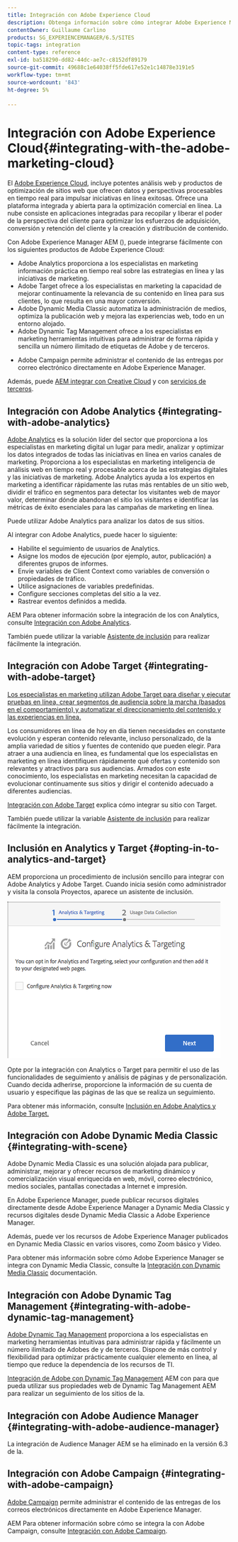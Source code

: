 ```yaml
---
title: Integración con Adobe Experience Cloud
description: Obtenga información sobre cómo integrar Adobe Experience Manager con Adobe Experience Cloud.
contentOwner: Guillaume Carlino
products: SG_EXPERIENCEMANAGER/6.5/SITES
topic-tags: integration
content-type: reference
exl-id: ba518290-dd82-44dc-ae7c-c8152df89179
source-git-commit: 49688c1e64038ff5fde617e52e1c14878e3191e5
workflow-type: tm+mt
source-wordcount: '843'
ht-degree: 5%

---
```


# Integración con Adobe Experience Cloud{#integrating-with-the-adobe-marketing-cloud}

El [Adobe Experience Cloud](https://business.adobe.com/products/marketing-cloud/main.html), incluye potentes análisis web y productos de optimización de sitios web que ofrecen datos y perspectivas procesables en tiempo real para impulsar iniciativas en línea exitosas. Ofrece una plataforma integrada y abierta para la optimización comercial en línea. La nube consiste en aplicaciones integradas para recopilar y liberar el poder de la perspectiva del cliente para optimizar los esfuerzos de adquisición, conversión y retención del cliente y la creación y distribución de contenido.

Con Adobe Experience Manager AEM (), puede integrarse fácilmente con los siguientes productos de Adobe Experience Cloud:

* Adobe Analytics proporciona a los especialistas en marketing información práctica en tiempo real sobre las estrategias en línea y las iniciativas de marketing.
* Adobe Target ofrece a los especialistas en marketing la capacidad de mejorar continuamente la relevancia de su contenido en línea para sus clientes, lo que resulta en una mayor conversión.
* Adobe Dynamic Media Classic automatiza la administración de medios, optimiza la publicación web y mejora las experiencias web, todo en un entorno alojado.
* Adobe Dynamic Tag Management ofrece a los especialistas en marketing herramientas intuitivas para administrar de forma rápida y sencilla un número ilimitado de etiquetas de Adobe y de terceros.
<!-- Search&Promote is end of life as of September 1, 2022 * Adobe Search&Promote gives marketers the ability to control and optimize the search results on their sites. -->
* Adobe Campaign permite administrar el contenido de las entregas por correo electrónico directamente en Adobe Experience Manager.

Además, puede [AEM integrar con Creative Cloud](/help/assets/aem-cc-integration-best-practices.md) y con [servicios de terceros](/help/sites-administering/third-party-services.md).

## Integración con Adobe Analytics {#integrating-with-adobe-analytics}

[Adobe Analytics](https://business.adobe.com/products/analytics/adobe-analytics.html) es la solución líder del sector que proporciona a los especialistas en marketing digital un lugar para medir, analizar y optimizar los datos integrados de todas las iniciativas en línea en varios canales de marketing. Proporciona a los especialistas en marketing inteligencia de análisis web en tiempo real y procesable acerca de las estrategias digitales y las iniciativas de marketing. Adobe Analytics ayuda a los expertos en marketing a identificar rápidamente las rutas más rentables de un sitio web, dividir el tráfico en segmentos para detectar los visitantes web de mayor valor, determinar dónde abandonan el sitio los visitantes e identificar las métricas de éxito esenciales para las campañas de marketing en línea.

Puede utilizar Adobe Analytics para analizar los datos de sus sitios.

Al integrar con Adobe Analytics, puede hacer lo siguiente:

* Habilite el seguimiento de usuarios de Analytics.
* Asigne los modos de ejecución (por ejemplo, autor, publicación) a diferentes grupos de informes.
* Envíe variables de Client Context como variables de conversión o propiedades de tráfico.
* Utilice asignaciones de variables predefinidas.
* Configure secciones completas del sitio a la vez.
* Rastrear eventos definidos a medida.

AEM Para obtener información sobre la integración de los con Analytics, consulte [Integración con Adobe Analytics](/help/sites-administering/adobeanalytics.md).

También puede utilizar la variable [Asistente de inclusión](/help/sites-administering/opt-in.md) para realizar fácilmente la integración.

## Integración con Adobe Target {#integrating-with-adobe-target}

[Los especialistas en marketing utilizan Adobe Target para diseñar y ejecutar pruebas en línea, crear segmentos de audiencia sobre la marcha (basados en el comportamiento) y automatizar el direccionamiento del contenido y las experiencias en línea.](https://business.adobe.com/products/target/adobe-target.html?lang=es)

Los consumidores en línea de hoy en día tienen necesidades en constante evolución y esperan contenido relevante, incluso personalizado, de la amplia variedad de sitios y fuentes de contenido que pueden elegir. Para atraer a una audiencia en línea, es fundamental que los especialistas en marketing en línea identifiquen rápidamente qué ofertas y contenido son relevantes y atractivos para sus audiencias. Armados con este conocimiento, los especialistas en marketing necesitan la capacidad de evolucionar continuamente sus sitios y dirigir el contenido adecuado a diferentes audiencias.

[Integración con Adobe Target](/help/sites-administering/target.md) explica cómo integrar su sitio con Target.

También puede utilizar la variable [Asistente de inclusión](/help/sites-administering/opt-in.md) para realizar fácilmente la integración.

## Inclusión en Analytics y Target {#opting-in-to-analytics-and-target}

AEM proporciona un procedimiento de inclusión sencillo para integrar con Adobe Analytics y Adobe Target. Cuando inicia sesión como administrador y visita la consola Proyectos, aparece un asistente de inclusión.

![chlimage_1-107](assets/chlimage_1-107a.png)

Opte por la integración con Analytics o Target para permitir el uso de las funcionalidades de seguimiento y análisis de páginas y de personalización. Cuando decida adherirse, proporcione la información de su cuenta de usuario y especifique las páginas de las que se realiza un seguimiento.

Para obtener más información, consulte [Inclusión en Adobe Analytics y Adobe Target.](/help/sites-administering/opt-in.md)

## Integración con Adobe Dynamic Media Classic {#integrating-with-scene}

Adobe Dynamic Media Classic es una solución alojada para publicar, administrar, mejorar y ofrecer recursos de marketing dinámico y comercialización visual enriquecida en web, móvil, correo electrónico, medios sociales, pantallas conectadas a Internet e impresión.

En Adobe Experience Manager, puede publicar recursos digitales directamente desde Adobe Experience Manager a Dynamic Media Classic y recursos digitales desde Dynamic Media Classic a Adobe Experience Manager.

Además, puede ver los recursos de Adobe Experience Manager publicados en Dynamic Media Classic en varios visores, como Zoom básico y Vídeo.

Para obtener más información sobre cómo Adobe Experience Manager se integra con Dynamic Media Classic, consulte la [Integración con Dynamic Media Classic](/help/sites-administering/scene7.md) documentación.

## Integración con Adobe Dynamic Tag Management {#integrating-with-adobe-dynamic-tag-management}

[Adobe Dynamic Tag Management](https://business.adobe.com/products/experience-platform/adobe-experience-platform.html) proporciona a los especialistas en marketing herramientas intuitivas para administrar rápida y fácilmente un número ilimitado de Adobes de y de terceros. Dispone de más control y flexibilidad para optimizar prácticamente cualquier elemento en línea, al tiempo que reduce la dependencia de los recursos de TI.

[Integración de Adobe con Dynamic Tag Management](/help/sites-administering/dtm.md) AEM con para que pueda utilizar sus propiedades web de Dynamic Tag Management AEM para realizar un seguimiento de los sitios de la.

## Integración con Adobe Audience Manager {#integrating-with-adobe-audience-manager}

La integración de Audience Manager AEM se ha eliminado en la versión 6.3 de la.

<!-- Search&Promote is end of life as of September 1, 2022 ## Integrating with Search&Promote {#integrating-with-search-promote} -->

<!-- Search&Promote is end of life as of September 1, 2022 Adobe Search&Promote enables marketers to optimizehow visitors browse, find, compare, and select relevant products and content on web and mobile sites. Businesses can easily promote priority items based on business objectives and visitor intent, and automate merchandising and promotions activity via KPI-based triggers or metrics. -->

<!-- Search&Promote is end of life as of September 1, 2022 Adobe Search&Promote is a reliable and scalable hosted site search application, capable of scaling to millions of pages or products, for heavily visited online businesses ranging from retail to news sites. It offers unprecedented levels of marketer control and metrics-based relevance. -->

<!-- Search&Promote is end of life as of September 1, 2022 For information about integrating AEM and Search&Promote, see [Integrating with Adobe Search&Promote](/help/sites-administering/search-and-promote.md). -->

## Integración con Adobe Campaign {#integrating-with-adobe-campaign}

[Adobe Campaign](https://business.adobe.com/products/campaign/adobe-campaign.html) permite administrar el contenido de las entregas de los correos electrónicos directamente en Adobe Experience Manager.

AEM Para obtener información sobre cómo se integra la con Adobe Campaign, consulte [Integración con Adobe Campaign](/help/sites-administering/campaignstandard.md).